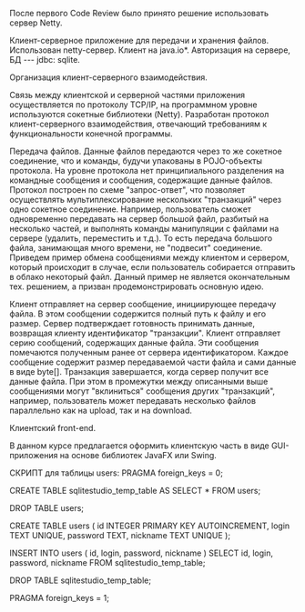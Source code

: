 После первого Code Review было принято решение использовать
сервер Netty.

Клиент-серверное приложение для передачи и хранения файлов. 
Использован netty-сервер. Клиент на java.io*. 
Авторизация на сервере, БД --- jdbc: sqlite.

Организация клиент-серверного взаимодействия.

Связь между клиентской и серверной частями приложения осуществляется
по протоколу TCP/IP, на программном уровне используются сокетные
библиотеки (Netty).
Разработан протокол клиент-серверного взаимодействия, 
отвечающий требованиям к функциональности конечной программы.

Передача файлов.
Данные файлов передаются через то же сокетное соединение, 
что и команды, будучи упакованы в POJO-объекты протокола. 
На уровне протокола нет принципиального разделения на командные 
сообщения и сообщения, содержащие данные файлов. 
Протокол построен по схеме "запрос-ответ", что позволяет 
осуществлять мультиплексирование нескольких "транзакций" через 
одно сокетное соединение. Например, пользователь сможет 
одновременно передавать на сервер большой файл, разбитый на 
несколько частей, и выполнять команды манипуляции с файлами на 
сервере (удалить, переместить и т.д.). То есть передача большого 
файла, занимающая много времени, не "подвесит" соединение. 
Приведем пример обмена сообщениями между клиентом и сервером, 
который происходит в случае, если пользователь собирается 
отправить в облако некоторый файл. Данный пример не является 
окончательным тех. решением, а призван продемонстрировать 
основную идею.

Клиент отправляет на сервер сообщение, инициирующее передачу файла.
В этом сообщении содержится полный путь к файлу и его размер.
Сервер подтверждает готовность принимать данные, возвращая клиенту
идентификатор "транзакции".
Клиент отправляет серию сообщений, содержащих данные файла. 
Эти сообщения помечаются полученным ранее от сервера 
идентификатором. Каждое сообщение содержит размер передаваемой 
части файла и сами данные в виде byte[].
Транзакция завершается, когда сервер получит все данные файла.
При этом в промежутки между описанными выше сообщениями могут 
"вклиниться" сообщения других "транзакций", например, пользователь
может передавать несколько файлов параллельно как на upload, 
так и на download.

Клиентский front-end.

В данном курсе предлагается оформить клиентскую часть в виде 
GUI-приложения на основе библиотек JavaFX или Swing.

СКРИПТ для таблицы users:
PRAGMA foreign_keys = 0;

CREATE TABLE sqlitestudio_temp_table AS SELECT *
                                          FROM users;

DROP TABLE users;

CREATE TABLE users (
    id       INTEGER PRIMARY KEY AUTOINCREMENT,
    login    TEXT    UNIQUE,
    password TEXT,
    nickname TEXT    UNIQUE
);

INSERT INTO users (
                      id,
                      login,
                      password,
                      nickname
                  )
                  SELECT id,
                         login,
                         password,
                         nickname
                    FROM sqlitestudio_temp_table;

DROP TABLE sqlitestudio_temp_table;

PRAGMA foreign_keys = 1;
